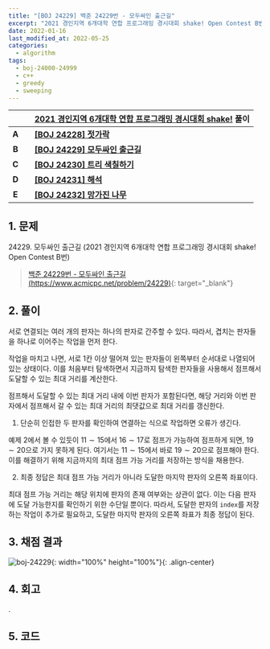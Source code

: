 ```yaml
---
title: "[BOJ 24229] 백준 24229번 - 모두싸인 출근길"
excerpt: "2021 경인지역 6개대학 연합 프로그래밍 경시대회 shake! Open Contest B번 - 백준 24229번 모두싸인 출근길 풀이"
date: 2022-01-16
last_modified_at: 2022-05-25
categories:
  - algorithm
tags:
  - boj-24000-24999
  - c++
  - greedy
  - sweeping
---
```


|||[2021 경인지역 6개대학 연합 프로그래밍 경시대회 shake!](https://burningfalls.github.io/contest/shake2021-baekjoon-contest) 풀이|
|:---:|:---:|:---|
|**A**||**[[BOJ 24228] 젓가락](https://burningfalls.github.io/algorithm/boj-24228/)**|
|**B**||**[[BOJ 24229] 모두싸인 출근길](https://burningfalls.github.io/algorithm/boj-24229/)**|
|**C**||**[[BOJ 24230] 트리 색칠하기](https://burningfalls.github.io/algorithm/boj-24230/)**|
|**D**||**[[BOJ 24231] 해석](https://burningfalls.github.io/algorithm/boj-24231/)**|
|**E**||**[[BOJ 24232] 망가진 나무](https://burningfalls.github.io/algorithm/boj-24232/)**|

## 1. 문제
$24229$. 모두싸인 출근길 (2021 경인지역 6개대학 연합 프로그래밍 경시대회 shake! Open Contest B번)

> [백준 24229번 - 모두싸인 출근길 (https://www.acmicpc.net/problem/24229)](https://www.acmicpc.net/problem/24229){: target="_blank"}

## 2. 풀이

서로 연결되는 여러 개의 판자는 하나의 판자로 간주할 수 있다. 따라서, 겹치는 판자들을 하나로 이어주는 작업을 먼저 한다. 

작업을 마치고 나면, 서로 $1$칸 이상 떨어져 있는 판자들이 왼쪽부터 순서대로 나열되어 있는 상태이다. 이를 처음부터 탐색하면서 지금까지 탐색한 판자들을 사용해서 점프해서 도달할 수 있는 최대 거리를 계산한다. 

점프해서 도달할 수 있는 최대 거리 내에 이번 판자가 포함된다면, 해당 거리와 이번 판자에서 점프해서 갈 수 있는 최대 거리의 최댓값으로 최대 거리를 갱신한다.

1.	단순히 인접한 두 판자를 확인하여 연결하는 식으로 작업하면 오류가 생긴다.

예제 $2$에서 볼 수 있듯이 $11\sim 15$에서 $16\sim 17$로 점프가 가능하여 점프하게 되면, $19\sim 20$으로 가지 못하게 된다. 여기서는 $11\sim 15$에서 바로 $19\sim 20$으로 점프해야 한다. 이를 해결하기 위해 지금까지의 최대 점프 가능 거리를 저장하는 방식을 채용한다.

2.	최종 정답은 최대 점프 가능 거리가 아니라 도달한 마지막 판자의 오른쪽 좌표이다.

최대 점프 가능 거리는 해당 위치에 판자의 존재 여부와는 상관이 없다. 이는 다음 판자에 도달 가능한지를 확인하기 위한 수단일 뿐이다. 따라서, 도달한 판자의 `index`를 저장하는 작업이 추가로 필요하고, 도달한 마지막 판자의 오른쪽 좌표가 최종 정답이 된다.

## 3. 채점 결과

![boj-24229](https://user-images.githubusercontent.com/30232837/161067389-41446e77-6c95-4529-94b3-5a09d443656f.png "boj-24229"){: width="100%" height="100%"}{: .align-center}

## 4. 회고

.

## 5. 코드

<script src="https://gist.github.com/BurningFalls/bbedb03310f258f29a46acd6468cb3f5.js"></script>